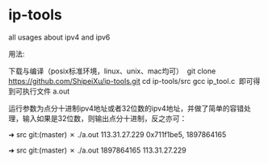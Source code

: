 # ip-tools
all usages about ipv4 and ipv6

用法:

下载与编译（posix标准环境，linux、unix、mac均可）
  git clone https://github.com/ShipeiXu/ip-tools.git
  cd ip-tools/src
  gcc ip_tool.c
  即可得到可执行文件 a.out

运行参数为点分十进制ipv4地址或者32位数的ipv4地址，并做了简单的容错处理，输入如果是32位数，则输出点分十进制，反之亦可：

➜  src git:(master) ✗ ./a.out 113.31.27.229
0x711f1be5, 1897864165


➜  src git:(master) ✗ ./a.out 1897864165
113.31.27.229
